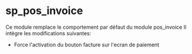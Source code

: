 # sp_pos_invoice

Ce module remplace le comportement par défaut du module pos_invoice
Il intègre les modifications suivantes:

* Force l'activation du bouton facture sur l'ecran de paiement
